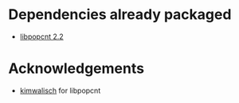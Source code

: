 # Dependencies already packaged
- [libpopcnt 2.2](https://github.com/kimwalisch/libpopcnt)

# Acknowledgements
- [kimwalisch](https://github.com/kimwalisch) for libpopcnt